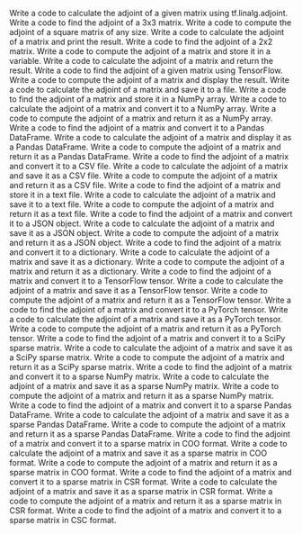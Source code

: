 Write a code to calculate the adjoint of a given matrix using tf.linalg.adjoint.
Write a code to find the adjoint of a 3x3 matrix.
Write a code to compute the adjoint of a square matrix of any size.
Write a code to calculate the adjoint of a matrix and print the result.
Write a code to find the adjoint of a 2x2 matrix.
Write a code to compute the adjoint of a matrix and store it in a variable.
Write a code to calculate the adjoint of a matrix and return the result.
Write a code to find the adjoint of a given matrix using TensorFlow.
Write a code to compute the adjoint of a matrix and display the result.
Write a code to calculate the adjoint of a matrix and save it to a file.
Write a code to find the adjoint of a matrix and store it in a NumPy array.
Write a code to calculate the adjoint of a matrix and convert it to a NumPy array.
Write a code to compute the adjoint of a matrix and return it as a NumPy array.
Write a code to find the adjoint of a matrix and convert it to a Pandas DataFrame.
Write a code to calculate the adjoint of a matrix and display it as a Pandas DataFrame.
Write a code to compute the adjoint of a matrix and return it as a Pandas DataFrame.
Write a code to find the adjoint of a matrix and convert it to a CSV file.
Write a code to calculate the adjoint of a matrix and save it as a CSV file.
Write a code to compute the adjoint of a matrix and return it as a CSV file.
Write a code to find the adjoint of a matrix and store it in a text file.
Write a code to calculate the adjoint of a matrix and save it to a text file.
Write a code to compute the adjoint of a matrix and return it as a text file.
Write a code to find the adjoint of a matrix and convert it to a JSON object.
Write a code to calculate the adjoint of a matrix and save it as a JSON object.
Write a code to compute the adjoint of a matrix and return it as a JSON object.
Write a code to find the adjoint of a matrix and convert it to a dictionary.
Write a code to calculate the adjoint of a matrix and save it as a dictionary.
Write a code to compute the adjoint of a matrix and return it as a dictionary.
Write a code to find the adjoint of a matrix and convert it to a TensorFlow tensor.
Write a code to calculate the adjoint of a matrix and save it as a TensorFlow tensor.
Write a code to compute the adjoint of a matrix and return it as a TensorFlow tensor.
Write a code to find the adjoint of a matrix and convert it to a PyTorch tensor.
Write a code to calculate the adjoint of a matrix and save it as a PyTorch tensor.
Write a code to compute the adjoint of a matrix and return it as a PyTorch tensor.
Write a code to find the adjoint of a matrix and convert it to a SciPy sparse matrix.
Write a code to calculate the adjoint of a matrix and save it as a SciPy sparse matrix.
Write a code to compute the adjoint of a matrix and return it as a SciPy sparse matrix.
Write a code to find the adjoint of a matrix and convert it to a sparse NumPy matrix.
Write a code to calculate the adjoint of a matrix and save it as a sparse NumPy matrix.
Write a code to compute the adjoint of a matrix and return it as a sparse NumPy matrix.
Write a code to find the adjoint of a matrix and convert it to a sparse Pandas DataFrame.
Write a code to calculate the adjoint of a matrix and save it as a sparse Pandas DataFrame.
Write a code to compute the adjoint of a matrix and return it as a sparse Pandas DataFrame.
Write a code to find the adjoint of a matrix and convert it to a sparse matrix in COO format.
Write a code to calculate the adjoint of a matrix and save it as a sparse matrix in COO format.
Write a code to compute the adjoint of a matrix and return it as a sparse matrix in COO format.
Write a code to find the adjoint of a matrix and convert it to a sparse matrix in CSR format.
Write a code to calculate the adjoint of a matrix and save it as a sparse matrix in CSR format.
Write a code to compute the adjoint of a matrix and return it as a sparse matrix in CSR format.
Write a code to find the adjoint of a matrix and convert it to a sparse matrix in CSC format.